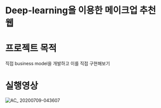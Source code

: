 # Deep-learning을 이용한 메이크업 추천 웹

# 프로젝트 목적
직접 business model을 개발하고 이를 직접 구현해보기




# 실행영상
![AC_ 20200709-043607](https://user-images.githubusercontent.com/50320556/86962843-7fb84e00-c19e-11ea-8b58-78511d496bd5.gif)
